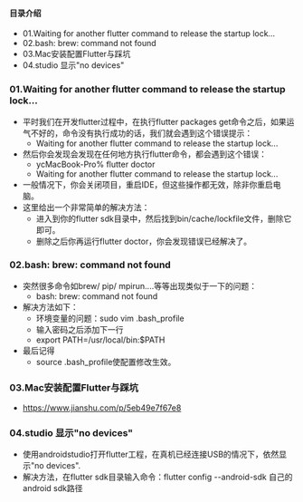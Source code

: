 #### 目录介绍
- 01.Waiting for another flutter command to release the startup lock…
- 02.bash: brew: command not found
- 03.Mac安装配置Flutter与踩坑
- 04.studio 显示"no devices"





### 01.Waiting for another flutter command to release the startup lock…
- 平时我们在开发flutter过程中，在执行flutter packages get命令之后，如果运气不好的，命令没有执行成功的话，我们就会遇到这个错误提示：
    - Waiting for another flutter command to release the startup lock...
- 然后你会发现会发现在任何地方执行flutter命令，都会遇到这个错误：
    - ycMacBook-Pro% flutter doctor
    - Waiting for another flutter command to release the startup lock...
- 一般情况下，你会关闭项目，重启IDE，但这些操作都无效，除非你重启电脑。
- 这里给出一个非常简单的解决方法：
    - 进入到你的flutter sdk目录中，然后找到bin/cache/lockfile文件，删除它即可。
    - 删除之后你再运行flutter doctor，你会发现错误已经解决了。


### 02.bash: brew: command not found
- 突然很多命令如brew/ pip/ mpirun....等等出现类似于一下的问题：
    - bash: brew: command not found 
- 解决方法如下：
    - 环境变量的问题：sudo vim .bash_profile
    - 输入密码之后添加下一行
    - export PATH=/usr/local/bin:$PATH
- 最后记得
    - source .bash_profile使配置修改生效。



### 03.Mac安装配置Flutter与踩坑
- https://www.jianshu.com/p/5eb49e7f67e8


### 04.studio 显示"no devices"
- 使用androidstudio打开flutter工程，在真机已经连接USB的情况下，依然显示"no devices".
- 解决方法，在flutter sdk目录输入命令：flutter config --android-sdk 自己的android sdk路径











